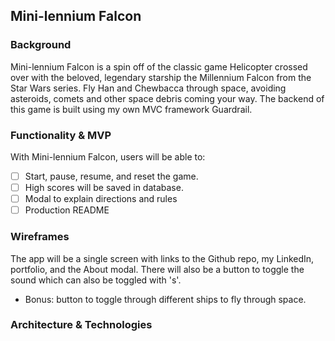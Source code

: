## Mini-lennium Falcon

### Background

Mini-lennium Falcon is a spin off of the classic game Helicopter crossed over with the beloved, legendary starship the Millennium Falcon from the Star Wars series. Fly Han and Chewbacca through space, avoiding asteroids, comets and other space debris coming your way. The backend of this game is built using my own MVC framework Guardrail.

### Functionality & MVP

With Mini-lennium Falcon, users will be able to:
- [ ] Start, pause, resume, and reset the game.
- [ ] High scores will be saved in database.
- [ ] Modal to explain directions and rules
- [ ] Production README

### Wireframes

The app will be a single screen with links to the Github repo, my LinkedIn, portfolio, and the About modal. There will also be a button to toggle the sound which can also be toggled with 's'.
- Bonus: button to toggle through different ships to fly through space.


### Architecture & Technologies
